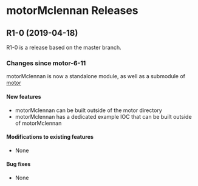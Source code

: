 # motorMclennan Releases

## __R1-0 (2019-04-18)__
R1-0 is a release based on the master branch.  

### Changes since motor-6-11

motorMclennan is now a standalone module, as well as a submodule of [motor](https://github.com/epics-modules/motor)

#### New features
* motorMclennan can be built outside of the motor directory
* motorMclennan has a dedicated example IOC that can be built outside of motorMclennan

#### Modifications to existing features
* None

#### Bug fixes
* None
